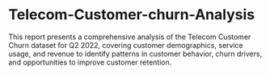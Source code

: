 # Telecom-Customer-churn-Analysis
This report presents a comprehensive analysis of the Telecom Customer Churn dataset for Q2 2022, covering customer demographics, service usage, and revenue to identify patterns in customer behavior, churn drivers, and opportunities to improve customer retention.
